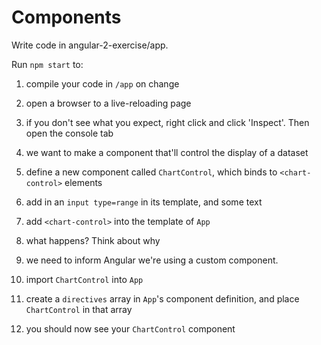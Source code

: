 # Components

Write code in angular-2-exercise/app.

Run `npm start` to:

1. compile your code in `/app` on change
1. open a browser to a live-reloading page
1. if you don't see what you expect, right click and click 'Inspect'. Then open the console tab

1. we want to make a component that'll control the display of a dataset
1. define a new component called `ChartControl`, which binds to `<chart-control>` elements
1. add in an `input type=range` in its template, and some text
1. add `<chart-control>` into the template of `App`
1. what happens? Think about why
1. we need to inform Angular we're using a custom component.
1. import `ChartControl` into `App`
1. create a `directives` array in `App`'s component definition, and place `ChartControl` in that array
1. you should now see your `ChartControl` component

